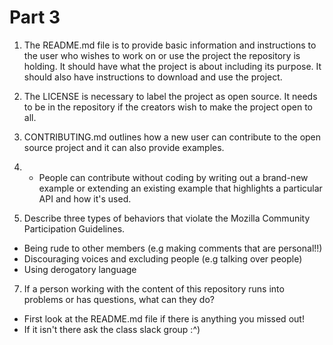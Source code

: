 # Part 3

1. The README.md file is to provide basic information and instructions to the user who wishes to work on or use the project the repository is holding. It should have what the project is about including its purpose. It should also have instructions to download and use the project.

2. The LICENSE is necessary to label the project as open source. It needs to be in the repository if the creators wish to make the project open to all.

3. CONTRIBUTING.md outlines how a new user can contribute to the open source project and it can also provide examples.

4. - People can contribute without coding by writing out a brand-new example or extending an existing example that highlights a particular API and how it's used.

6. Describe three types of behaviors that violate the Mozilla Community Participation Guidelines.

- Being rude to other members (e.g making comments that are personal!!)
- Discouraging voices and excluding people (e.g talking over people)
- Using derogatory language

7. If a person working with the content of this repository runs into problems or has questions, what can they do?

- First look at the README.md file if there is anything you missed out!
- If it isn't there ask the class slack group :^)
